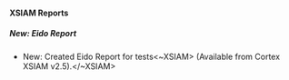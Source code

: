 
#### XSIAM Reports

##### New: Eido Report

- New: Created Eido Report for tests<~XSIAM> (Available from Cortex XSIAM v2.5).</~XSIAM>

